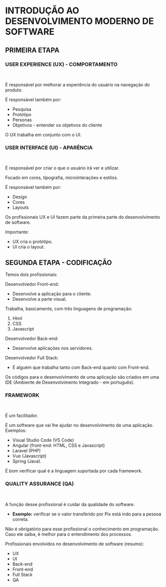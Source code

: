 # **INTRODUÇÃO AO DESENVOLVIMENTO MODERNO DE SOFTWARE**

## **PRIMEIRA ETAPA**

### **USER EXPERIENCE (UX) - COMPORTAMENTO**
<br>

É responsável por melhorar a experiência do usuário na navegação do produto.

É responsável também por:
- Pesquisa
- Protótipo
- Personas
- Objetivos - entender os objetivos do cliente

O UX trabalha em conjunto com o UI.
<br>

### **USER INTERFACE (UI) - APARÊNCIA**

<br>

É responsável por criar o que o usuário irá ver e utilizar.

Focado em cores, tipografia, microinterações e estilos.

É responsável também por:
- Design
- Cores
- Layouts

Os profissionais UX e UI fazem parte da primeira parte do desenvolvimento de software.

Importante:
- UX cria o protótipo.
- UI cria o layout.

## **SEGUNDA ETAPA - CODIFICAÇÃO**

Temos dois profissionais:

Desenvolvedor Front-end:
- Desenvolve a aplicação para o cliente.
- Desenvolve a parte visual.

Trabalha, basicamente, com três linguagens de programação:
1. Html
2. CSS
3. Javascript

Desenvolvedor Back-end:
- Desenvolve aplicações nos servidores.

Desenvolvedor Full Stack:
- É alguém que trabalha tanto com Back-end quanto com Front-end.


Os códigos para o desenvolvimento de uma aplicação são criados em uma IDE (Ambiente de Desenvolvimento Integrado - em português).
<br>

### **FRAMEWORK**
<br>

É um facilitador.

É um software que vai lhe ajudar no desenvolvimento de uma aplicação. Exemplos:
- Visual Studio Code (VS Code)
- Angular (front-end: HTML, CSS e Javascript)
- Laravel (PHP)
- Vue (Javascript)
- Spring (Java).

É bom verificar qual é a linguagem suportada por cada framework.
<br>

### **QUALITY ASSURANCE (QA)**
<br>

A função desse profissional é cuidar da qualidade do software.

- **Exemplo:** verificar se o valor transferido por Pix está indo para a pessoa correta.

Não é obrigatório para esse profissional o conhecimento em programação. Caso ele saiba, é melhor para o entendimento dos processos.

Profissionais envolvidos no desenvolvimento de software (resumo):
- UX
- UI
- Back-end
- Front-end
- Full Stack
- QA
